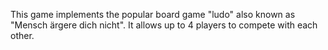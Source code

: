 This game implements the popular board game "ludo" also known as "Mensch ärgere dich nicht". It allows up to 4 players to compete with each other.